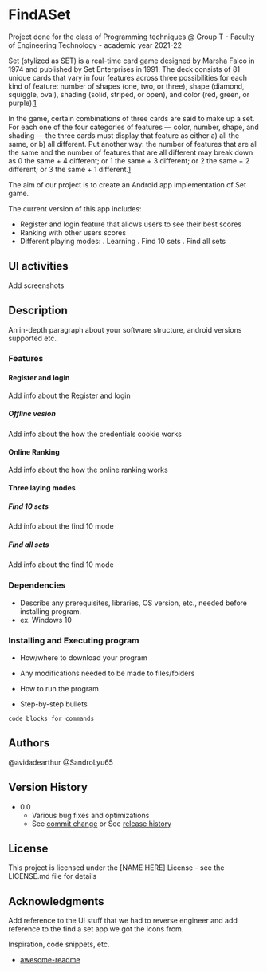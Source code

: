# FindASet

Project done for the  class of Programming techniques @ Group T - Faculty of Engineering Technology - academic year 2021-22

Set (stylized as SET) is a real-time card game designed by Marsha Falco in 1974 and published by Set Enterprises in 1991. 
The deck consists of 81 unique cards that vary in four features across three possibilities for each kind of feature: number of shapes (one, two, or three),
shape (diamond, squiggle, oval), shading (solid, striped, or open), and color (red, green, or purple).[1](https://en.wikipedia.org/wiki/Set_(card_game))

In the game, certain combinations of three cards are said to make up a set. For each one of the four categories of features — 
color, number, shape, and shading — the three cards must display that feature as either a) all the same, or b) all different. 
Put another way: the number of features that are all the same and the number of features that are all different may break down as 0 the same + 4 different;
or 1 the same + 3 different; or 2 the same + 2 different; or 3 the same + 1 different.[1](https://en.wikipedia.org/wiki/Set_(card_game))

The aim of our project is to create an Android app implementation of Set game.

The current version of this app includes:

- Register and login feature that allows users to see their best scores 
- Ranking with other users scores 
- Different playing modes:
		. Learning
		. Find 10 sets
		. Find all sets
    
## UI activities

Add screenshots

## Description

An in-depth paragraph about your software structure, android versions supported etc.

### Features
#### Register and login

Add info about the Register and login 

##### Offline vesion

Add info about the how the credentials cookie works

#### Online Ranking

Add info about the how the online ranking works

#### Three laying modes
##### Find 10 sets

Add info about the find 10 mode

##### Find all sets

Add info about the find 10 mode

### Dependencies

* Describe any prerequisites, libraries, OS version, etc., needed before installing program.
* ex. Windows 10

### Installing and Executing program

* How/where to download your program
* Any modifications needed to be made to files/folders

* How to run the program
* Step-by-step bullets
```
code blocks for commands
```

## Authors

@avidadearthur 
@SandroLyu65

## Version History

* 0.0
    * Various bug fixes and optimizations
    * See [commit change]() or See [release history]()


## License

This project is licensed under the [NAME HERE] License - see the LICENSE.md file for details

## Acknowledgments

Add reference to the UI stuff that we had to reverse engineer and add reference to the find a set app we got the icons from.

Inspiration, code snippets, etc.
* [awesome-readme](https://github.com/matiassingers/awesome-readme)

